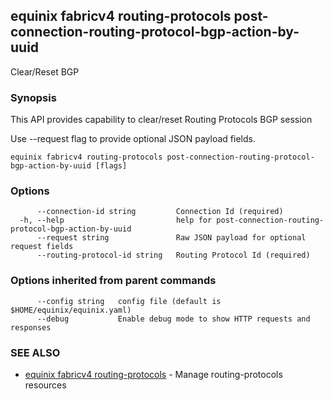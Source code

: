 ## equinix fabricv4 routing-protocols post-connection-routing-protocol-bgp-action-by-uuid

Clear/Reset BGP

### Synopsis

This API provides capability to clear/reset Routing Protocols BGP session

Use --request flag to provide optional JSON payload fields.

```
equinix fabricv4 routing-protocols post-connection-routing-protocol-bgp-action-by-uuid [flags]
```

### Options

```
      --connection-id string         Connection Id (required)
  -h, --help                         help for post-connection-routing-protocol-bgp-action-by-uuid
      --request string               Raw JSON payload for optional request fields
      --routing-protocol-id string   Routing Protocol Id (required)
```

### Options inherited from parent commands

```
      --config string   config file (default is $HOME/equinix/equinix.yaml)
      --debug           Enable debug mode to show HTTP requests and responses
```

### SEE ALSO

* [equinix fabricv4 routing-protocols](equinix_fabricv4_routing-protocols.md)	 - Manage routing-protocols resources

